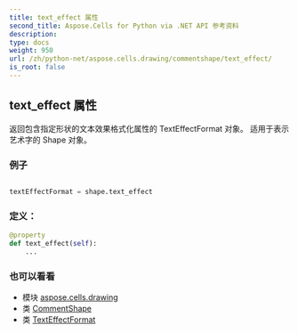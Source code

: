```yaml
---
title: text_effect 属性
second_title: Aspose.Cells for Python via .NET API 参考资料
description:
type: docs
weight: 950
url: /zh/python-net/aspose.cells.drawing/commentshape/text_effect/
is_root: false
---
```

## text_effect 属性

返回包含指定形状的文本效果格式化属性的 TextEffectFormat 对象。
适用于表示艺术字的 Shape 对象。

### 例子

```python

textEffectFormat = shape.text_effect

```
### 定义：
```python
@property
def text_effect(self):
    ...
```

### 也可以看看
* 模块 [aspose.cells.drawing](../../)
* 类 [CommentShape](/cells/zh/python-net/aspose.cells.drawing/commentshape)
* 类 [TextEffectFormat](/cells/zh/python-net/aspose.cells.drawing/texteffectformat)
